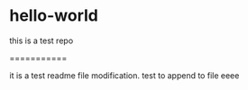 # hello-world
this is a test repo

===========

it is a test readme file modification. 
test to append to file
eeee
